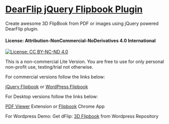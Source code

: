 # [DearFlip jQuery Flipbook Plugin](https://dearflip.com/responsive-html5-flipbook-jquery-plugin/)
Create awesome 3D FlipBook from PDF or images using jQuery powered DearFlip plugin.


#### License: Attribution-NonCommercial-NoDerivatives 4.0 International
  
[![License: CC BY-NC-ND 4.0](https://img.shields.io/badge/License-CC%20BY--NC--ND%204.0-lightgrey.svg)](https://creativecommons.org/licenses/by-nc-nd/4.0/)

This is a non-commercial Lite Version. You are free to use for only personal non-profit use, testing/trial not otherwise.


For commercial versions follow the links below:

[jQuery Flipbook](https://dearflip.com/responsive-html5-flipbook-jquery-plugin/) or 
[WordPress Flipbook](https://dearflip.com/realistic-3d-flipbook-wordpress-plugin/)

For Desktop versions follow the links below:

[PDF Viewer](https://chrome.google.com/webstore/detail/pdf-to-flipbook-viewer-df/bbbnbmpdkfkndckfmcndgabefnmdedfp) Extension or 
[Flipbook](https://chrome.google.com/webstore/detail/pdf-flipbook-viewer-3d/ohckmemlgcohcakakmnpjchckcajpmdi) Chrome App

For Wordpress Demo: Get dFlip: [3D Flipbook](https://wordpress.org/plugins/3d-flipbook-dflip-lite/) from Wordpress Repository
 
